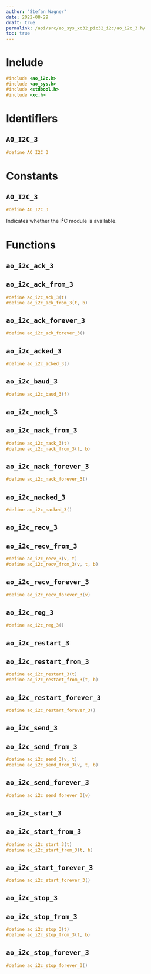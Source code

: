 ```yaml
---
author: "Stefan Wagner"
date: 2022-08-29
draft: true
permalink: /api/src/ao_sys_xc32_pic32_i2c/ao_i2c_3.h/
toc: true
---
```


# Include

```c
#include <ao_i2c.h>
#include <ao_sys.h>
#include <stdbool.h>
#include <xc.h>
```

# Identifiers

## `AO_I2C_3`

```c
#define AO_I2C_3
```

# Constants

## `AO_I2C_3`

```c
#define AO_I2C_3
```

Indicates whether the I²C module is available.

# Functions

## `ao_i2c_ack_3`
## `ao_i2c_ack_from_3`

```c
#define ao_i2c_ack_3(t)
#define ao_i2c_ack_from_3(t, b)
```

## `ao_i2c_ack_forever_3`

```c
#define ao_i2c_ack_forever_3()
```

## `ao_i2c_acked_3`

```c
#define ao_i2c_acked_3()
```

## `ao_i2c_baud_3`

```c
#define ao_i2c_baud_3(f)
```

## `ao_i2c_nack_3`
## `ao_i2c_nack_from_3`

```c
#define ao_i2c_nack_3(t)
#define ao_i2c_nack_from_3(t, b)
```

## `ao_i2c_nack_forever_3`

```c
#define ao_i2c_nack_forever_3()
```

## `ao_i2c_nacked_3`

```c
#define ao_i2c_nacked_3()
```

## `ao_i2c_recv_3`
## `ao_i2c_recv_from_3`

```c
#define ao_i2c_recv_3(v, t)
#define ao_i2c_recv_from_3(v, t, b)
```

## `ao_i2c_recv_forever_3`

```c
#define ao_i2c_recv_forever_3(v)
```

## `ao_i2c_reg_3`

```c
#define ao_i2c_reg_3()
```

## `ao_i2c_restart_3`
## `ao_i2c_restart_from_3`

```c
#define ao_i2c_restart_3(t)
#define ao_i2c_restart_from_3(t, b)
```

## `ao_i2c_restart_forever_3`

```c
#define ao_i2c_restart_forever_3()
```

## `ao_i2c_send_3`
## `ao_i2c_send_from_3`

```c
#define ao_i2c_send_3(v, t)
#define ao_i2c_send_from_3(v, t, b)
```

## `ao_i2c_send_forever_3`

```c
#define ao_i2c_send_forever_3(v)
```

## `ao_i2c_start_3`
## `ao_i2c_start_from_3`

```c
#define ao_i2c_start_3(t)
#define ao_i2c_start_from_3(t, b)
```

## `ao_i2c_start_forever_3`

```c
#define ao_i2c_start_forever_3()
```

## `ao_i2c_stop_3`
## `ao_i2c_stop_from_3`

```c
#define ao_i2c_stop_3(t)
#define ao_i2c_stop_from_3(t, b)
```

## `ao_i2c_stop_forever_3`

```c
#define ao_i2c_stop_forever_3()
```
